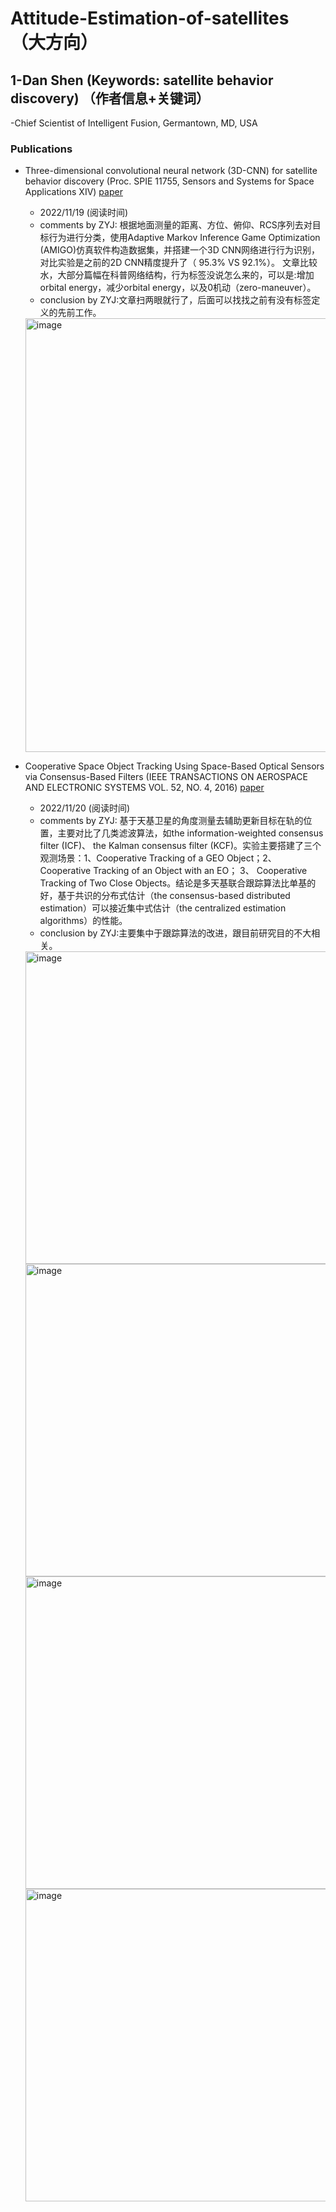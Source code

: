 
# Attitude-Estimation-of-satellites （大方向）

## 1-Dan Shen (Keywords: satellite behavior discovery) （作者信息+关键词）
-Chief Scientist of Intelligent Fusion, Germantown, MD, USA
### Publications
   - Three-dimensional convolutional neural network (3D-CNN) for satellite behavior discovery (Proc. SPIE 11755, Sensors and Systems for
Space Applications XIV) [paper](https://drive.google.com/file/d/1GsvANy0GqKeGugN_fYaX9QIjB-10Q-Lk/view) 
     - 2022/11/19 (阅读时间)
     - comments by ZYJ: 根据地面测量的距离、方位、俯仰、RCS序列去对目标行为进行分类，使用Adaptive Markov Inference Game Optimization (AMIGO)仿真软件构造数据集，并搭建一个3D CNN网络进行行为识别，对比实验是之前的2D CNN精度提升了（ 95.3% VS  92.1%）。 文章比较水，大部分篇幅在科普网络结构，行为标签没说怎么来的，可以是:增加orbital energy，减少orbital energy，以及0机动（zero-maneuver）。
     - conclusion by ZYJ:文章扫两眼就行了，后面可以找找之前有没有标签定义的先前工作。
     <img width="694" alt="image" src="https://user-images.githubusercontent.com/19592290/201851463-8ae227d4-e38a-4be8-a4bf-73c6c30e91b6.png">

   - Cooperative Space Object Tracking Using Space-Based Optical Sensors via Consensus-Based Filters (IEEE TRANSACTIONS ON AEROSPACE AND ELECTRONIC SYSTEMS VOL. 52, NO. 4, 2016) [paper](https://www.researchgate.net/profile/Erik-Blasch/publication/310467221_Cooperative_space_object_tracking_using_space-based_optical_sensors_via_consensus-based_filters/links/5f33ed19458515b72918a326/Cooperative-space-object-tracking-using-space-based-optical-sensors-via-consensus-based-filters.pdf) 
     - 2022/11/20 (阅读时间)
     - comments by ZYJ: 基于天基卫星的角度测量去辅助更新目标在轨的位置，主要对比了几类滤波算法，如the information-weighted consensus filter (ICF)、 the Kalman consensus filter (KCF)。实验主要搭建了三个观测场景：1、Cooperative Tracking of a GEO Object；2、 Cooperative Tracking of an Object with an EO； 3、 Cooperative Tracking of Two Close Objects。结论是多天基联合跟踪算法比单基的好，基于共识的分布式估计（the consensus-based distributed estimation）可以接近集中式估计（the centralized estimation algorithms）的性能。
     - conclusion by ZYJ:主要集中于跟踪算法的改进，跟目前研究目的不大相关。
     <img width="500" alt="image" src="https://user-images.githubusercontent.com/19592290/202881206-699045e8-acdb-4453-8efd-a167d515b2dd.png">
     <img width="500" alt="image" src="https://user-images.githubusercontent.com/19592290/202881216-e4be7dff-c060-4993-83e6-dda226990de5.png">
     <img width="500" alt="image" src="https://user-images.githubusercontent.com/19592290/202881231-54245e23-b41a-4ce5-9010-300a039db1b8.png">
     <img width="500" alt="image" src="https://user-images.githubusercontent.com/19592290/202881030-3931d064-73ff-49c3-96ad-ac3f30b3bb09.png">
    

